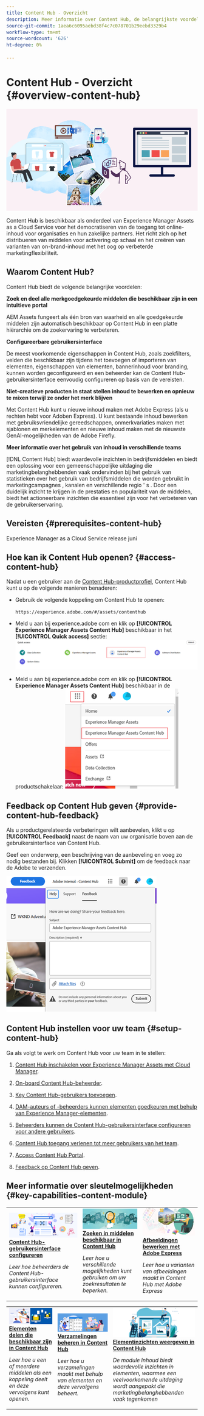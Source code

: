 ```yaml
---
title: Content Hub - Overzicht
description: Meer informatie over Content Hub, de belangrijkste voordelen ervan, hoe je het kunt openen en hoe je feedback kunt geven over de opties die in Content Hub beschikbaar zijn.
source-git-commit: 1aea6c6095aebd38f4c7c078701b29eebd3329b4
workflow-type: tm+mt
source-wordcount: '626'
ht-degree: 0%

---
```



# Content Hub - Overzicht {#overview-content-hub}

![Content Hub-overzicht](assets/content-hub-overview.png)

Content Hub is beschikbaar als onderdeel van Experience Manager Assets as a Cloud Service voor het democratiseren van de toegang tot online-inhoud voor organisaties en hun zakelijke partners. Het richt zich op het distribueren van middelen voor activering op schaal en het creëren van varianten van on-brand-inhoud met het oog op verbeterde marketingflexibiliteit.

## Waarom Content Hub?

Content Hub biedt de volgende belangrijke voordelen:

**Zoek en deel alle merkgoedgekeurde middelen die beschikbaar zijn in een intuïtieve portal**

AEM Assets fungeert als één bron van waarheid en alle goedgekeurde middelen zijn automatisch beschikbaar op Content Hub in een platte hiërarchie om de zoekervaring te verbeteren.

**Configureerbare gebruikersinterface**

De meest voorkomende eigenschappen in Content Hub, zoals zoekfilters, velden die beschikbaar zijn tijdens het toevoegen of importeren van elementen, eigenschappen van elementen, bannerinhoud voor branding, kunnen worden geconfigureerd en een beheerder kan de Content Hub-gebruikersinterface eenvoudig configureren op basis van de vereisten.

**Niet-creatieve producten in staat stellen inhoud te bewerken en opnieuw te mixen terwijl ze onder het merk blijven**

Met Content Hub kunt u nieuwe inhoud maken met Adobe Express (als u rechten hebt voor Adoben Express). U kunt bestaande inhoud bewerken met gebruiksvriendelijke gereedschappen, onmerkvariaties maken met sjablonen en merkelementen en nieuwe inhoud maken met de nieuwste GenAI-mogelijkheden van de Adobe Firefly.

**Meer informatie over het gebruik van inhoud in verschillende teams**

[!DNL Content Hub] biedt waardevolle inzichten in bedrijfsmiddelen en biedt een oplossing voor een gemeenschappelijke uitdaging die marketingbelanghebbenden vaak ondervinden bij het gebruik van statistieken over het gebruik van bedrijfsmiddelen die worden gebruikt in marketingcampagnes , kanalen en verschillende regio &#39; s . Door een duidelijk inzicht te krijgen in de prestaties en populariteit van de middelen, biedt het actioneerbare inzichten die essentieel zijn voor het verbeteren van de gebruikerservaring.

## Vereisten {#prerequisites-content-hub}

Experience Manager as a Cloud Service release juni

## Hoe kan ik Content Hub openen? {#access-content-hub}

Nadat u een gebruiker aan de [Content Hub-productprofiel](/help/assets/deploy-content-hub.md#content-hub-instance-product-profile), Content Hub kunt u op de volgende manieren benaderen:

* Gebruik de volgende koppeling om Content Hub te openen:

  `https://experience.adobe.com/#/assets/contenthub`

* Meld u aan bij experience.adobe com en klik op **[!UICONTROL Experience Manager Assets Content Hub]** beschikbaar in het **[!UICONTROL Quick access]** sectie:
  ![Content Hub Access](assets/access-content-hub.png)

* Meld u aan bij experience.adobe com en klik op **[!UICONTROL Experience Manager Assets Content Hub]** beschikbaar in de productschakelaar:
  ![Content Hub Access-methode 3](assets/access-content-hub-alternate.png)



## Feedback op Content Hub geven {#provide-content-hub-feedback}

Als u productgerelateerde verbeteringen wilt aanbevelen, klikt u op **[!UICONTROL Feedback]** naast de naam van uw organisatie boven aan de gebruikersinterface van Content Hub.

Geef een onderwerp, een beschrijving van de aanbeveling en voeg zo nodig bestanden bij. Klikken **[!UICONTROL Submit]** om de feedback naar de Adobe te verzenden.

![Content Hub-feedback](assets/content-hub-feedback.png)

## Content Hub instellen voor uw team {#setup-content-hub}

Ga als volgt te werk om Content Hub voor uw team in te stellen:

1. [Content Hub inschakelen voor Experience Manager Assets met Cloud Manager](deploy-content-hub.md#enable-content-hub).

1. [On-board Content Hub-beheerder](deploy-content-hub.md#onboard-content-hub-administrator).

1. [Key Content Hub-gebruikers toevoegen](deploy-content-hub.md#onboard-content-hub-consumer-users).

1. [DAM-auteurs of -beheerders kunnen elementen goedkeuren met behulp van Experience Manager-elementen](approve-assets.md).

1. [Beheerders kunnen de Content Hub-gebruikersinterface configureren voor andere gebruikers](configure-content-hub-ui-options.md).

1. [Content Hub toegang verlenen tot meer gebruikers van het team](deploy-content-hub.md#onboard-content-hub-consumer-users).

1. [Access Content Hub Portal](#access-content-hub).

1. [Feedback op Content Hub geven](#provide-content-hub-feedback).


## Meer informatie over sleutelmogelijkheden {#key-capabilities-content-module}

<table>
<td>
   <a href="/help/assets/configure-content-hub-ui-options.md">
   <img alt="Content Hub implementeren" src="./assets/configure-assets.png" />
   </a>
   <div>
      <a href="/help/assets/configure-content-hub-ui-options.md">
      <strong>Content Hub-gebruikersinterface configureren</strong>
      </a>
   </div>
   <p>
      <em>Leer hoe beheerders de Content Hub-gebruikersinterface kunnen configureren. </em>
   </p>
</td>


<td>
   <a href="/help/assets/search-assets-content-hub.md">
   <img alt="Zoeken in middelen beschikbaar in Content Hub" src="./assets/search.png" />
   </a>
   <div>
      <a href="/help/assets/search-assets-content-hub.md">
      <strong>Zoeken in middelen beschikbaar in Content Hub</strong>
      </a>
   </div>
   <p>
      <em>Leer hoe u verschillende mogelijkheden kunt gebruiken om uw zoekresultaten te beperken.</em>
   </p>
</td>
<td>
   <a href="/help/assets/edit-images-content-hub.md">
   <img alt="Afbeeldingen bewerken met Adobe Express" src="./assets/edit-images-content-hub.png" />
   </a>
   <div>
      <a href="/help/assets/edit-images-content-hub.md">
      <strong>Afbeeldingen bewerken met Adobe Express</strong>
      </a>
   </div>
   <p>
      <em>Leer hoe u varianten van afbeeldingen maakt in Content Hub met Adobe Express</em>
   </p>
</td>
</table>
<table>
<td>
   <a href="/help/assets/share-assets-content-hub.md">
   <img alt="Elementen delen die beschikbaar zijn in Content Hub" src="./assets/share-assets-banner.png" />
   </a>
   <div>
      <a href="/help/assets/share-assets-content-hub.md">
      <strong>Elementen delen die beschikbaar zijn in Content Hub</strong>
      </a>
   </div>
   <p>
      <em>Leer hoe u een of meerdere middelen als een koppeling deelt en deze vervolgens kunt openen.</em>
   </p>
</td>
<td>
   <a href="/help/assets/collections-content-hub.md">
   <img alt="Verzamelingen beheren in Content Hub" src="./assets/manage-collection.png" />
   </a>
   <div>
      <a href="/help/assets/collections-content-hub.md">
      <strong>Verzamelingen beheren in Content Hub</strong>
      </a>
   </div>
   <p>
      <em>Leer hoe u verzamelingen maakt met behulp van elementen en deze vervolgens beheert.</em>
   </p>
</td>
<td>
   <a href="/help/assets/insights-content-hub.md">
   <img alt="Elementen delen die beschikbaar zijn in Content Hub" src="./assets/asset-insights-banner.jpg" />
   </a>
   <div>
      <a href="/help/assets/insights-content-hub.md">
      <strong>Elementinzichten weergeven in Content Hub</strong>
      </a>
   </div>
   <p>
      <em> De module Inhoud biedt waardevolle inzichten in elementen, waarmee een veelvoorkomende uitdaging wordt aangepakt die marketingbelanghebbenden vaak tegenkomen</em>
   </p>
</td>
</table>
